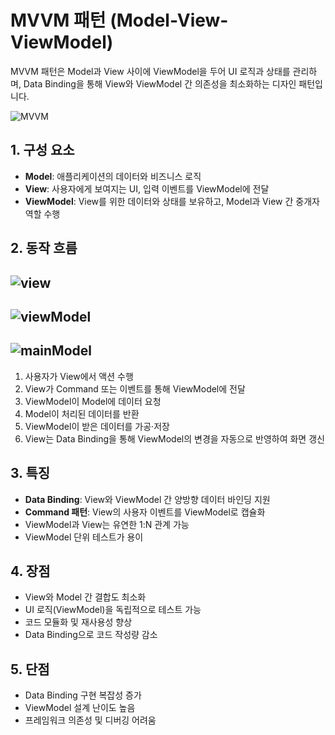 # MVVM 패턴 (Model-View-ViewModel)

MVVM 패턴은 Model과 View 사이에 ViewModel을 두어 UI 로직과 상태를 관리하며, Data Binding을 통해 View와 ViewModel 간 의존성을 최소화하는 디자인 패턴입니다.

![MVVM](https://blog.kakaocdn.net/dna/ccerIU/btsOMbsrYei/AAAAAAAAAAAAAAAAAAAAAF5pUIgwCzjWZw8cEFTDqM6YLybpNdOmqv3VH8tQ4wru/img.png?credential=yqXZFxpELC7KVnFOS48ylbz2pIh7yKj8&expires=1750665599&allow_ip=&allow_referer=&signature=jnuExO0FxnbaOpfIId%2FVCxOsDeU%3D)

## 1. 구성 요소
- **Model**: 애플리케이션의 데이터와 비즈니스 로직  
- **View**: 사용자에게 보여지는 UI, 입력 이벤트를 ViewModel에 전달  
- **ViewModel**: View를 위한 데이터와 상태를 보유하고, Model과 View 간 중개자 역할 수행  

## 2. 동작 흐름

![view](https://blog.kakaocdn.net/dna/vxGSk/btsON6cqs6o/AAAAAAAAAAAAAAAAAAAAAMotfk2dpR4gRsaP_8acUAl26ypaIz-Hh88DGvYZNXlo/img.png?credential=yqXZFxpELC7KVnFOS48ylbz2pIh7yKj8&expires=1750665599&allow_ip=&allow_referer=&signature=deMU3rE1%2FcoMSos6Hq9Hlpar0S4%3D)
- 

![viewModel](https://blog.kakaocdn.net/dna/bav2Gx/btsOL39mPXp/AAAAAAAAAAAAAAAAAAAAAHUhjhfvSYQ-EnT7jqQHckD2iWd7KZbwRar8T57tLgde/img.png?credential=yqXZFxpELC7KVnFOS48ylbz2pIh7yKj8&expires=1750665599&allow_ip=&allow_referer=&signature=kNI%2Fv8Up7A0QaPZpSf%2FY72BXtGk%3D)
-

![mainModel](https://blog.kakaocdn.net/dna/u1V27/btsOMS670R3/AAAAAAAAAAAAAAAAAAAAAH23pO4TZ0x26zqOYed6dxSw_GjHFl5EBb0cNXGM0e3_/img.png?credential=yqXZFxpELC7KVnFOS48ylbz2pIh7yKj8&expires=1750665599&allow_ip=&allow_referer=&signature=FxfrnmZEQYNpNmlS7n0Fa58YDJA%3D)
-

1. 사용자가 View에서 액션 수행  
2. View가 Command 또는 이벤트를 통해 ViewModel에 전달  
3. ViewModel이 Model에 데이터 요청  
4. Model이 처리된 데이터를 반환  
5. ViewModel이 받은 데이터를 가공·저장  
6. View는 Data Binding을 통해 ViewModel의 변경을 자동으로 반영하여 화면 갱신  

## 3. 특징
- **Data Binding**: View와 ViewModel 간 양방향 데이터 바인딩 지원  
- **Command 패턴**: View의 사용자 이벤트를 ViewModel로 캡슐화  
- ViewModel과 View는 유연한 1:N 관계 가능  
- ViewModel 단위 테스트가 용이  

## 4. 장점
- View와 Model 간 결합도 최소화  
- UI 로직(ViewModel)을 독립적으로 테스트 가능  
- 코드 모듈화 및 재사용성 향상  
- Data Binding으로 코드 작성량 감소  

## 5. 단점
- Data Binding 구현 복잡성 증가  
- ViewModel 설계 난이도 높음  
- 프레임워크 의존성 및 디버깅 어려움  
